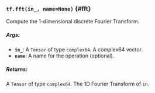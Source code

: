 ### `tf.fft(in_, name=None)` {#fft}

Compute the 1-dimensional discrete Fourier Transform.

##### Args:


*  <b>`in_`</b>: A `Tensor` of type `complex64`. A complex64 vector.
*  <b>`name`</b>: A name for the operation (optional).

##### Returns:

  A `Tensor` of type `complex64`. The 1D Fourier Transform of `in`.

